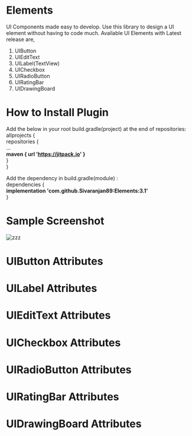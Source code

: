 # Elements
UI Components made easy to develop.
Use this library to design a UI element without having to code much.
Available UI Elements with Latest release are,
1) UIButton
2) UIEditText
3) UILabel(TextView)
4) UICheckbox
5) UIRadioButton
6) UIRatingBar
7) UIDrawingBoard

# How to Install Plugin
Add the below in your root build.gradle(project) at the end of repositories:<br />
allprojects {<br />
repositories {<br />
...<br />
<b>maven { url 'https://jitpack.io' }</b><br />
}<br />
}<br />
            
Add the dependency in build.gradle(module) : <br />
dependencies {<br />
<b>implementation 'com.github.Sivaranjan89:Elements:3.1'</b><br />
}<br />


# Sample Screenshot
![zzz](https://user-images.githubusercontent.com/54542325/64889848-e5759f80-d68b-11e9-96a9-ce5147c2ab1b.png)


# UIButton Attributes

# UILabel Attributes

# UIEditText Attributes

# UICheckbox Attributes

# UIRadioButton Attributes

# UIRatingBar Attributes

# UIDrawingBoard Attributes
